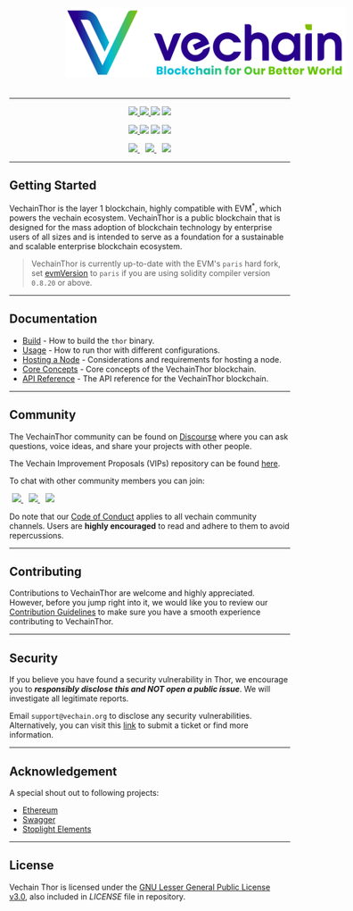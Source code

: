 <p align="center">
  <a href="https://www.vechain.org/vechainthor/">
    <picture style="padding: 80px;">
        <source srcset="docs/assets/banner-dark-mode.png"  media="(prefers-color-scheme: dark)" >
        <img src="docs/assets/banner-light-mode.png" style="padding: 20px;">
    </picture>
  </a>
</p>

---

<p align="center">
    <a href="https://golang.org" >
        <img src="https://img.shields.io/github/go-mod/go-version/vechain/thor" />
    </a>
    <a href="https://github.com/vechain/thor/blob/master/LICENSE" >
        <img src="https://img.shields.io/badge/License-LGPL%20v3-blue.svg" />
    </a>
    <img src="https://img.shields.io/github/commits-since/vechain/thor/latest" />
    <a href="https://docker.com" >
        <img src="https://badgen.net/docker/pulls/vechain/thor?icon=docker&label=pulls" />
    </a>
</p>

<p align="center">
    <a href="https://goreportcard.com/report/github.com/vechain/thor" >
        <img src="https://goreportcard.com/badge/github.com/vechain/thor" />
    </a>
    <img src="https://github.com/vechain/thor/actions/workflows/on-master-commit.yaml/badge.svg" />
    <img src="https://github.com/vechain/thor/actions/workflows/on-release.yaml/badge.svg" />
    <a href="https://codecov.io/gh/vechain/thor" >
        <img src="https://codecov.io/gh/vechain/thor/graph/badge.svg?token=NniVYY7IAD" />
    </a>
<p/>

<style>
    .icon-padding {
        padding: 0 5px;
    }
</style>
<p align="center">
    <a href="https://discord.gg/vechain" class="icon-padding">
        <img src="https://img.shields.io/badge/Discord-5865F2?style=for-the-badge&logo=discord&logoColor=white" />
    </a>
    <a href="https://t.me/VechainDevCommunity" class="icon-padding" >
        <img src="https://img.shields.io/badge/Telegram-2CA5E0?style=for-the-badge&logo=telegram&logoColor=white" />
    </a>
    <a href="https://www.reddit.com/r/Vechain" class="icon-padding" >
        <img src="https://img.shields.io/badge/Reddit-FF4500?style=for-the-badge&logo=reddit&logoColor=white" />
    </a>
</p>

---

## Getting Started

VechainThor is the layer 1 blockchain, highly compatible with EVM<sup>*</sup>, which powers the vechain ecosystem.
VechainThor is a public blockchain that is designed for the mass adoption of blockchain technology by enterprise users
of
all sizes and is intended to serve as a foundation for a sustainable and scalable enterprise blockchain ecosystem.

> VechainThor is currently up-to-date with the EVM's `paris` hard fork,
> set [evmVersion](https://docs.soliditylang.org/en/latest/using-the-compiler.html#setting-the-evm-version-to-target)
> to `paris` if you are using solidity compiler version `0.8.20` or above.
___

## Documentation

- [Build](./docs/build.md) - How to build the `thor` binary.
- [Usage](./docs/usage.md) - How to run thor with different configurations.
- [Hosting a Node](./docs/hosting-a-node.md) - Considerations and requirements for hosting a node.
- [Core Concepts](https://docs.vechain.org/core-concepts) - Core concepts of the VechainThor blockchain.
- [API Reference](https://mainnet.vechain.org) - The API reference for the VechainThor blockchain.

---

## Community

The VechainThor community can be found on [Discourse](https://vechain.discourse.group/) where you can ask questions,
voice ideas, and share your projects with other people.

The Vechain Improvement Proposals (VIPs) repository can be found [here](https://github.com/vechain/VIPs).

To chat with other community members you can join:

<p>
    <a href="https://discord.gg/vechain" class="icon-padding">
        <img src="https://img.shields.io/badge/Discord-5865F2?style=for-the-badge&logo=discord&logoColor=white" />
    </a>
    <a href="https://t.me/VechainDevCommunity" class="icon-padding" >
        <img src="https://img.shields.io/badge/Telegram-2CA5E0?style=for-the-badge&logo=telegram&logoColor=white" />
    </a>
    <a href="https://www.reddit.com/r/Vechain" class="icon-padding" >
        <img src="https://img.shields.io/badge/Reddit-FF4500?style=for-the-badge&logo=reddit&logoColor=white" />
    </a>
</p>

Do note that our [Code of Conduct](./docs/CODE_OF_CONDUCT.md) applies to all vechain community channels. Users are
**highly encouraged** to read and adhere to them to avoid repercussions.

---

## Contributing

Contributions to VechainThor are welcome and highly appreciated. However, before you jump right into it, we would like
you to review our [Contribution Guidelines](./docs/CONTRIBUTING.md) to make sure you have a smooth experience
contributing to VechainThor.

---

## Security

If you believe you have found a security vulnerability in Thor, we encourage you to **_responsibly disclose this and NOT
open a public issue_**. We will investigate all legitimate reports.

Email `support@vechain.org` to disclose any security vulnerabilities. Alternatively, you can visit
this [link](https://support.vechain.org/support/home) to submit a ticket or find more information.

---

## Acknowledgement

A special shout out to following projects:

* [Ethereum](https://github.com/ethereum)
* [Swagger](https://github.com/swagger-api)
* [Stoplight Elements](https://github.com/stoplightio/elements)

---

## License

Vechain Thor is licensed under the [GNU Lesser General Public License v3.0](https://www.gnu.org/licenses/lgpl-3.0.html),
also included in *LICENSE* file in repository.

